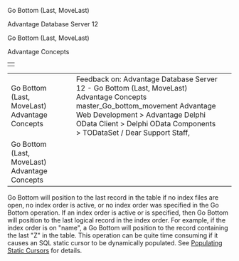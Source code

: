 Go Bottom (Last, MoveLast)




Advantage Database Server 12  

Go Bottom (Last, MoveLast)

Advantage Concepts

|  |
| --- |
|  |

|  |  |  |  |  |
| --- | --- | --- | --- | --- |
| Go Bottom (Last, MoveLast)  Advantage Concepts |  |  | Feedback on: Advantage Database Server 12 - Go Bottom (Last, MoveLast) Advantage Concepts master\_Go\_bottom\_movement Advantage Web Development > Advantage Delphi OData Client > Delphi OData Components > TODataSet / Dear Support Staff, |  |
| Go Bottom (Last, MoveLast)  Advantage Concepts |  |  |  |  |

Go Bottom will position to the last record in the table if no index files are open, no index order is active, or no index order was specified in the Go Bottom operation. If an index order is active or is specified, then Go Bottom will position to the last logical record in the index order. For example, if the index order is on "name", a Go Bottom will position to the record containing the last "Z" in the table. This operation can be quite time consuming if it causes an SQL static cursor to be dynamically populated. See [Populating Static Cursors](master_populating_static_cursors.htm) for details.